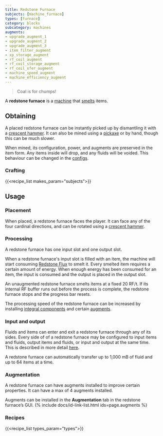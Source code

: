 ```yaml
---
title: Redstone Furnace
subjects: [machine_furnace]
types: [furnace]
category: blocks
subcategory: machines
augments:
- upgrade_augment_1
- upgrade_augment_2
- upgrade_augment_3
- item_filter_augment
- xp_storage_augment
- rf_coil_augment
- rf_coil_storage_augment
- rf_coil_xfer_augment
- machine_speed_augment
- machine_efficiency_augment
---
```

> Coal is for chumps!

A **redstone furnace** is a [machine](../machines/) that
[smelts](https://minecraft.fandom.com/wiki/Smelting) items.

Obtaining
---------

A placed redstone furnace can be instantly picked up by dismantling it with a
[crescent hammer](../../thermal-foundation/crescent-hammer/). It can also be
mined using a [pickaxe](https://minecraft.fandom.com/wiki/Pickaxe) or by hand,
though this can be much slower.

When mined, its configuration, power, and augments are preserved in the item
form. Any items inside will drop, and any fluids will be voided. This behaviour
can be changed in the [configs](../../faq#configs).

### Crafting
{{<recipe_list makes_param="subjects">}}

Usage
-----

### Placement
When placed, a redstone furnace faces the player. It can face any of the four
cardinal directions, and can be rotated using a
[crescent hammer](../../thermal-foundation/crescent-hammer/).

### Processing
A redstone furnace has one input slot and one output slot.

When a redstone furnace's input slot is filled with an item, the machine will
start consuming [Redstone Flux](/docs/redstone-flux/) to smelt it. Every smelted
item requires a certain amount of energy. When enough energy has been
consumed for an item, the input is consumed and the output is placed in the
output slot.

An unaugmented redstone furnace smelts items at a fixed 20 RF/t. If its internal
RF buffer runs out before the process is complete, the redstone furnace stops
and the progress bar resets.

The processing speed of the redstone furnace can be increased by installing
[integral components](#augmentation) and certain [augments](#augmentation).

### Input and output
Fluids and items can enter and exit a redstone furnace through any of its sides.
Every side of of a redstone furnace may be configured to input items and fluids,
output items and fluids, or input and output at the same time. This is described
in more detail [here](../../thermal-expansion/machines#configuration).

A redstone furnace can automatically transfer up to 1,000 mB of fluid and up to
64 items at a time.

### Augmentation
A redstone furnace can have augments installed to improve certain properties.
It can have a max of 4 augments installed.

Augments can be installed in the **Augmentation** tab in the redstone furnace’s GUI.
{% include docs/id-link-list.html ids=page.augments %}

### Recipes
{{<recipe_list types_param="types">}}
